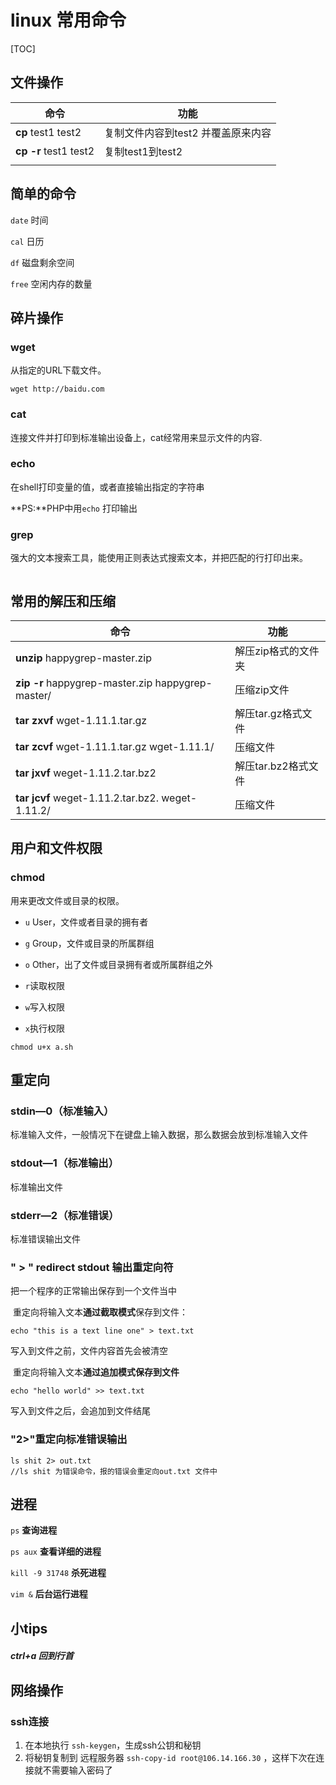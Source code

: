 # linux 常用命令





[TOC]



## 文件操作

| 命令                    | 功能                   |
| --------------------- | -------------------- |
| **cp** test1 test2    | 复制文件内容到test2 并覆盖原来内容 |
| **cp -r** test1 test2 | 复制test1到test2        |
|                       |                      |



## 简单的命令

`date`	时间

`cal`	日历

`df`		磁盘剩余空间

`free`	空闲内存的数量







## 碎片操作

### wget

从指定的URL下载文件。

```
wget http://baidu.com
```



### cat

连接文件并打印到标准输出设备上，cat经常用来显示文件的内容.



### echo 

在shell打印变量的值，或者直接输出指定的字符串 

**PS:**PHP中用`echo` 打印输出



### grep

强大的文本搜索工具，能使用正则表达式搜索文本，并把匹配的行打印出来。

```

```





## 常用的解压和压缩

| 命令                                       | 功能            |
| ---------------------------------------- | ------------- |
| **unzip**  happygrep-master.zip          | 解压zip格式的文件夹   |
| **zip -r**    happygrep-master.zip     happygrep-master/ | 压缩zip文件       |
| **tar zxvf**    wget-1.11.1.tar.gz       | 解压tar.gz格式文件  |
| **tar zcvf**    wget-1.11.1.tar.gz    wget-1.11.1/ | 压缩文件          |
| **tar jxvf**    weget-1.11.2.tar.bz2     | 解压tar.bz2格式文件 |
| **tar jcvf**     weget-1.11.2.tar.bz2.   weget-1.11.2/ | 压缩文件          |





## 用户和文件权限

### chmod

用来更改文件或目录的权限。

- `u`	User，文件或者目录的拥有者
- `g`    Group，文件或目录的所属群组
- `o`     Other，出了文件或目录拥有者或所属群组之外


- `r`读取权限
- `w`写入权限
- `x`执行权限

```
chmod u+x a.sh
```



## 重定向

### stdin—0（标准输入）

标准输入文件，一般情况下在键盘上输入数据，那么数据会放到标准输入文件 



### stdout—1（标准输出）

标准输出文件 



### stderr—2（标准错误）

 标准错误输出文件



### " > " redirect stdout  输出重定向符

把一个程序的正常输出保存到一个文件当中

​	重定向将输入文本**通过截取模式**保存到文件：

```
echo "this is a text line one" > text.txt
```

写入到文件之前，文件内容首先会被清空



​	重定向将输入文本**通过追加模式保存到文件**

```
echo "hello world" >> text.txt
```

写入到文件之后，会追加到文件结尾



### "2>"重定向标准错误输出

```
ls shit 2> out.txt
//ls shit 为错误命令，报的错误会重定向out.txt 文件中
```





## 进程

`ps`		**查询进程**

`ps aux`		**查看详细的进程**

`kill -9 31748`	**杀死进程**

`vim &`		**后台运行进程**





## 小tips



##### ctrl+a   回到行首



## 网络操作

### ssh连接

1. 在本地执行 `ssh-keygen`，生成ssh公钥和秘钥
2. 将秘钥复制到 远程服务器 `ssh-copy-id root@106.14.166.30` ，这样下次在连接就不需要输入密码了